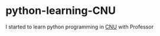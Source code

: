 # python-learning-CNU
I started to learn python programming in <a href="https://global.jnu.ac.kr/jnumain_en.aspx">CNU</a> with Professor
